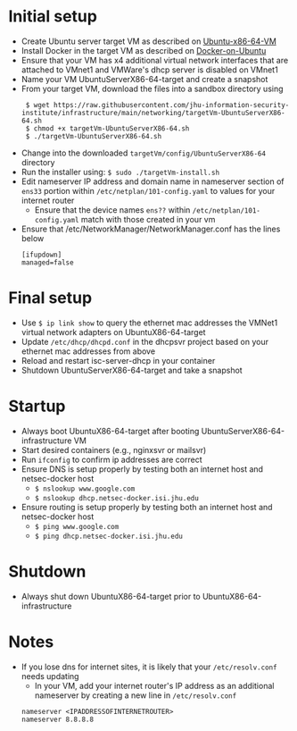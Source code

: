 # Initial setup
* Create Ubuntu server target VM as described on [Ubuntu-x86-64-VM](https://github.com/jhu-information-security-institute/infrastructure/wiki/Ubuntu-x86-64-VM)
* Install Docker in the target VM as described on [Docker-on-Ubuntu](https://github.com/jhu-information-security-institute/infrastructure/wiki/Docker-On-Ubuntu)
* Ensure that your VM has x4 additional virtual network interfaces that are attached to VMnet1 and VMWare's dhcp server is disabled on VMnet1
* Name your VM UbuntuServerX86-64-target and create a snapshot
* From your target VM, download the files into a sandbox directory using
   ```
    $ wget https://raw.githubusercontent.com/jhu-information-security-institute/infrastructure/main/networking/targetVm-UbuntuServerX86-64.sh
    $ chmod +x targetVm-UbuntuServerX86-64.sh
    $ ./targetVm-UbuntuServerX86-64.sh
    ```
* Change into the downloaded `targetVm/config/UbuntuServerX86-64` directory
* Run the installer using: `$ sudo ./targetVm-install.sh`
* Edit nameserver IP address and domain name in nameserver section of `ens33` portion within `/etc/netplan/101-config.yaml` to values for your internet router
  * Ensure that the device names `ens??` within `/etc/netplan/101-config.yaml` match with those created in your vm
* Ensure that /etc/NetworkManager/NetworkManager.conf has the lines below
    ```
    [ifupdown]
    managed=false
    ```

# Final setup
* Use `$ ip link show` to query the ethernet mac addresses the VMNet1 virtual network adapters on UbuntuX86-64-target
* Update `/etc/dhcp/dhcpd.conf` in the dhcpsvr project based on your ethernet mac addresses from above
* Reload and restart isc-server-dhcp in your container
* Shutdown UbuntuServerX86-64-target and take a snapshot

# Startup
* Always boot UbuntuX86-64-target after booting UbuntuServerX86-64-infrastructure VM
* Start desired containers (e.g., nginxsvr or mailsvr)
* Run `ifconfig` to confirm ip addresses are correct
* Ensure DNS is setup properly by testing both an internet host and netsec-docker host
  * `$ nslookup www.google.com`
  * `$ nslookup dhcp.netsec-docker.isi.jhu.edu`
* Ensure routing is setup properly by testing both an internet host and netsec-docker host
  * `$ ping www.google.com`
  * `$ ping dhcp.netsec-docker.isi.jhu.edu`

# Shutdown
* Always shut down UbuntuX86-64-target prior to UbuntuX86-64-infrastructure
    
# Notes
* If you lose dns for internet sites, it is likely that your `/etc/resolv.conf` needs updating
  * In your VM, add your internet router's IP address as an additional nameserver by creating a new line in `/etc/resolv.conf`
  ```
  nameserver <IPADDRESSOFINTERNETROUTER>
  nameserver 8.8.8.8
  ```
